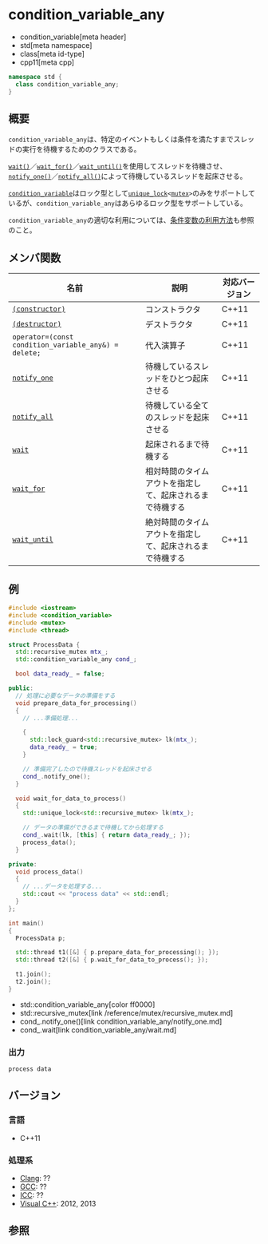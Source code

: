 # condition_variable_any
* condition_variable[meta header]
* std[meta namespace]
* class[meta id-type]
* cpp11[meta cpp]

```cpp
namespace std {
  class condition_variable_any;
}
```

## 概要
`condition_variable_any`は、特定のイベントもしくは条件を満たすまでスレッドの実行を待機するためのクラスである。

[`wait()`](condition_variable_any/wait.md)／[`wait_for()`](condition_variable_any/wait_for.md)／[`wait_until()`](condition_variable_any/wait_until.md)を使用してスレッドを待機させ、[`notify_one()`](condition_variable_any/notify_one.md)／[`notify_all()`](condition_variable_any/notify_all.md)によって待機しているスレッドを起床させる。

[`condition_variable`](/reference/condition_variable/condition_variable.md)はロック型として[`unique_lock`](/reference/mutex/unique_lock.md)`<`[`mutex`](/reference/mutex/mutex.md)`>`のみをサポートしているが、`condition_variable_any`はあらゆるロック型をサポートしている。

`condition_variable_any`の適切な利用については、[条件変数の利用方法](/article/lib/how_to_use_cv.md)も参照のこと。

## メンバ関数

| 名前 | 説明 | 対応バージョン |
|-----------------------------------------------------------------------|----------------------------------------------------------|-------|
| [`(constructor)`](condition_variable_any/op_constructor.md) | コンストラクタ | C++11 |
| [`(destructor)`](condition_variable_any/op_destructor.md) | デストラクタ | C++11 |
| `operator=(const condition_variable_any&) = delete;`                   | 代入演算子 | C++11 |
| [`notify_one`](condition_variable_any/notify_one.md)                | 待機しているスレッドをひとつ起床させる | C++11 |
| [`notify_all`](condition_variable_any/notify_all.md)                | 待機している全てのスレッドを起床させる | C++11 |
| [`wait`](condition_variable_any/wait.md)                            | 起床されるまで待機する | C++11 |
| [`wait_for`](condition_variable_any/wait_for.md)                    | 相対時間のタイムアウトを指定して、起床されるまで待機する | C++11 |
| [`wait_until`](condition_variable_any/wait_until.md)                | 絶対時間のタイムアウトを指定して、起床されるまで待機する | C++11 |

## 例
```cpp example
#include <iostream>
#include <condition_variable>
#include <mutex>
#include <thread>

struct ProcessData {
  std::recursive_mutex mtx_;
  std::condition_variable_any cond_;

  bool data_ready_ = false;

public:
  // 処理に必要なデータの準備をする
  void prepare_data_for_processing()
  {
    // ...準備処理...

    {
      std::lock_guard<std::recursive_mutex> lk(mtx_);
      data_ready_ = true;
    }

    // 準備完了したので待機スレッドを起床させる
    cond_.notify_one();
  }

  void wait_for_data_to_process()
  {
    std::unique_lock<std::recursive_mutex> lk(mtx_);

    // データの準備ができるまで待機してから処理する
    cond_.wait(lk, [this] { return data_ready_; });
    process_data();
  }

private:
  void process_data()
  {
    // ...データを処理する...
    std::cout << "process data" << std::endl;
  }
};

int main()
{
  ProcessData p;

  std::thread t1([&] { p.prepare_data_for_processing(); });
  std::thread t2([&] { p.wait_for_data_to_process(); });

  t1.join();
  t2.join();
}
```
* std::condition_variable_any[color ff0000]
* std::recursive_mutex[link /reference/mutex/recursive_mutex.md]
* cond_.notify_one()[link condition_variable_any/notify_one.md]
* cond_.wait[link condition_variable_any/wait.md]

### 出力
```
process data
```

## バージョン
### 言語
- C++11

### 処理系
- [Clang](/implementation.md#clang): ??
- [GCC](/implementation.md#gcc): ??
- [ICC](/implementation.md#icc): ??
- [Visual C++](/implementation.md#visual_cpp): 2012, 2013


## 参照

